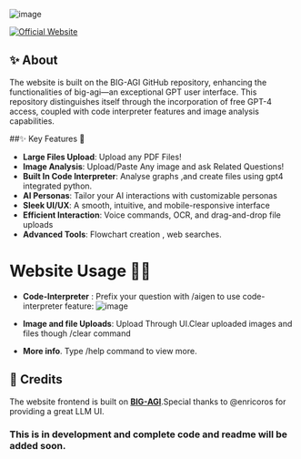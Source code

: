![image](https://github.com/nextgen-user/freegpt4plus/assets/150797204/9b0e1232-4791-4d61-b949-16f9eb284c22)

[![Official Website](https://img.shields.io/badge/CoolAGI_Website-%23096bde?style=for-the-badge&logo=vercel&label=launch)](https://coolagi.vercel.app/)

## ✨ About 
The website is built on the BIG-AGI GitHub repository, enhancing the functionalities of big-agi—an exceptional GPT user interface. This repository distinguishes itself through the incorporation of free GPT-4 access, coupled with code interpreter features and image analysis capabilities.

##✨ Key Features 👊

- **Large Files Upload**: Upload any PDF Files!
- **Image Analysis**: Upload/Paste Any image and ask Related Questions!
- **Built In Code Interpreter**: Analyse graphs ,and create  files using gpt4 integrated python.
- **AI Personas**: Tailor your AI interactions with customizable personas
- **Sleek UI/UX**: A smooth, intuitive, and mobile-responsive interface
- **Efficient Interaction**: Voice commands, OCR, and drag-and-drop file uploads
- **Advanced Tools**: Flowchart creation , web searches.

# Website Usage 👨‍💻
- **Code-Interpreter** : Prefix your question with /aigen to use code-interpreter feature:
![image](https://github.com/nextgen-user/Open-GPT-4-PLUS/assets/150797204/586962db-91b2-4ef7-81d2-79a2f74e6e47)

- **Image and file Uploads**:
Upload Through UI.Clear uploaded images and files though /clear command

- **More info**.
Type /help command to view more.

## 💖 Credits
The website frontend is built on **[BIG-AGI](https://github.com/enricoros/big-agi)**.Special thanks to @enricoros for providing a great LLM UI.
### This is in development and complete code and readme will be added soon.


